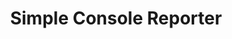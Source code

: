 ---
id: simple-console-reporter
title: Simple Console Reporter
sidebar_label: 3. Simple Console Reporter
---